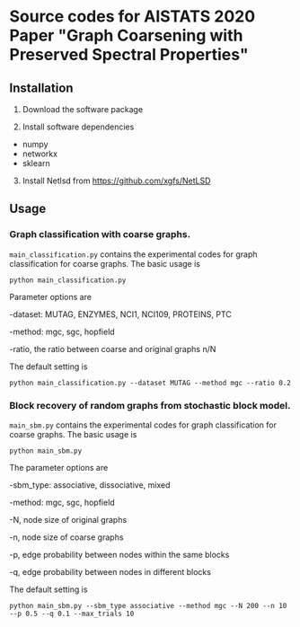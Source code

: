 # Source codes for AISTATS 2020 Paper "Graph Coarsening with Preserved Spectral Properties"


## Installation
1. Download the software package

2. Install software dependencies
- numpy
- networkx
- sklearn

3. Install Netlsd from https://github.com/xgfs/NetLSD


## Usage

### Graph classification with coarse graphs.

`main_classification.py` contains the experimental codes for graph classification for coarse graphs. 
The basic usage is 

```
python main_classification.py
```

Parameter options are

-dataset: MUTAG, ENZYMES, NCI1, NCI109, PROTEINS, PTC

-method: mgc, sgc, hopfield

-ratio, the ratio between coarse and original graphs n/N

The default setting is 
```
python main_classification.py --dataset MUTAG --method mgc --ratio 0.2
```

### Block recovery of random graphs from stochastic block model. 

`main_sbm.py` contains the experimental codes for graph classification for coarse graphs. 
The basic usage is 
```
python main_sbm.py
```
The parameter options are

-sbm_type: associative, dissociative, mixed

-method: mgc, sgc, hopfield

-N, node size of original graphs

-n, node size of coarse graphs

-p, edge probability between nodes within the same blocks

-q, edge probability between nodes in different blocks

The default setting is 
```
python main_sbm.py --sbm_type associative --method mgc --N 200 --n 10 --p 0.5 --q 0.1 --max_trials 10
```





